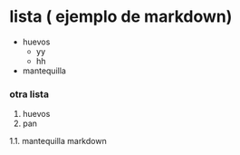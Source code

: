 # lista ( ejemplo de markdown)
- huevos
  - yy
  - hh 
- mantequilla
### otra lista
1. huevos
1. pan
  
  1.1. mantequilla
markdown